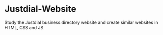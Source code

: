 # Justdial-Website
Study the Justdial business directory website and create similar websites in HTML, CSS and JS.
